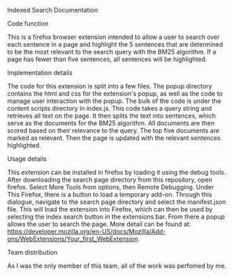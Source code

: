 Indexed Search Documentation

Code function

This is a firefox browser extension intended to allow a user to search over each sentence in a page and highlight the 5 sentences that are determined to be the most relevant to the search query with the BM25 algorithm. 
If a page has fewer than five sentences, all sentences will be highlighted. 

Implementation details

The code for this extension is split into a few files. The popup directory contains the html and css for the extension's popup, as well as the code to manage user interaction with the popup. The bulk of the code is under
the content scripts directory in index.js. This code takes a query string and retrieves all text on the page. It then splits the text into sentences, which serve as the documents for the BM25 algorithm. All documents are then
scored based on their relevance to the query. The top five documents are marked as relevant. Then the page is updated with the relevant sentences highlighted.

Usage details

This extension can be installed in firefox by loading it using the debug tools. After downloading the search page directory from this repository, open firefox. Select More Tools from options, then Remote Debugging. 
Under This Firefox, there is a button to load a temporary add-on. Through this dialogue, navigate to the search page directory and select the manifest.json file. This will load the extension into Firefox, which can then be
used by selecting the index search button in the extensions bar. From there a popup allows the user to search the page. More detail can be found at: https://developer.mozilla.org/en-US/docs/Mozilla/Add-ons/WebExtensions/Your_first_WebExtension.

Team distribution

As I was the only member of this team, all of the work was perfomed by me.
